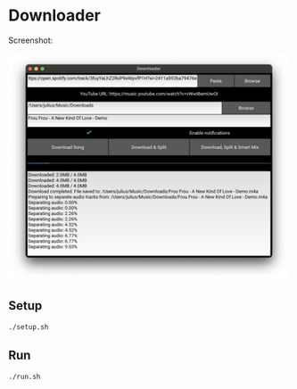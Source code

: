 # Downloader

Screenshot:

![Screenshot](screenshot.png)

## Setup

```bash
./setup.sh
```

## Run

```bash
./run.sh
```

